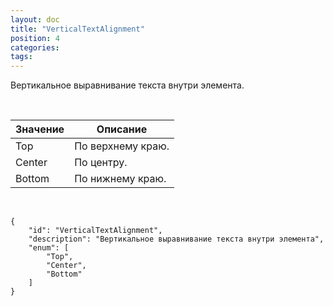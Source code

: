 ```yaml
---
layout: doc
title: "VerticalTextAlignment"
position: 4
categories: 
tags: 
---
```


Вертикальное выравнивание текста внутри элемента.

 

|Значение|Описание|
|--------|--------|
|Top|По верхнему краю.|
|Center|По центру.|
|Bottom|По нижнему краю.|

  

```
{
	"id": "VerticalTextAlignment",
	"description": "Вертикальное выравнивание текста внутри элемента",
	"enum": [
		"Top",
		"Center",
		"Bottom"
	]
}
```

 

 

